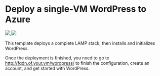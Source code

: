 # Deploy a single-VM WordPress to Azure

<a href="https://portal.azure.com/#create/Microsoft.Template/uri/https%3A%2F%2Fraw.githubusercontent.com%2Fvshastri%2FAzure-WordpressDemo%2Fmaster%2Fazuredeploy.json" target="_blank">
    <img src="http://azuredeploy.net/deploybutton.png"/>
</a>
<a href="http://armviz.io/#/?load=https%3A%2F%2Fraw.githubusercontent.com%2Fvshastri%2FAzure-WordpressDemo%2Fmaster%2Fazuredeploy.json" target="_blank">
    <img src="http://armviz.io/visualizebutton.png"/>
</a>

This template deploys a complete LAMP stack, then installs and initializes WordPress.

Once the deployment is finished, you need to go to http://fqdn.of.your.vm/wordpress/ to finish the configuration, create an account, and get started with WordPress.
